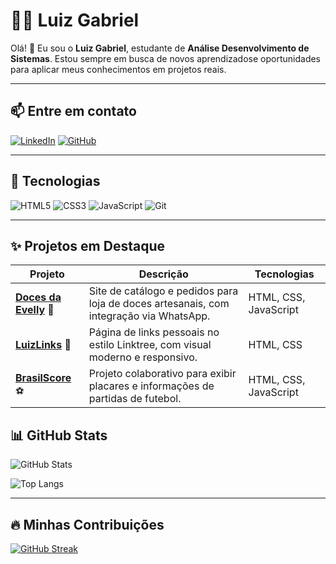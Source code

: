 # 👨‍💻 Luiz Gabriel


Olá! 👋 Eu sou o **Luiz Gabriel**, estudante de **Análise   Desenvolvimento de Sistemas**. Estou sempre em busca de novos aprendizadose oportunidades para aplicar meus conhecimentos em projetos reais.

---

## 📫 Entre em contato

[![LinkedIn](https://img.shields.io/badge/LinkedIn-1E90FF?style=for-the-badge&logo=linkedin&logoColor=white)](https://www.linkedin.com/in/luiz-gabriel-5a5b46277/)
[![GitHub](https://img.shields.io/badge/GitHub-1E90FF?style=for-the-badge&logo=github&logoColor=white)](https://github.com/LuizSanti)

---

## 🚀 Tecnologias

![HTML5](https://img.shields.io/badge/HTML5-1E90FF?style=for-the-badge&logo=html5&logoColor=white)
![CSS3](https://img.shields.io/badge/CSS3-1E90FF?style=for-the-badge&logo=css3&logoColor=white)
![JavaScript](https://img.shields.io/badge/JavaScript-1E90FF?style=for-the-badge&logo=javascript&logoColor=white)
![Git](https://img.shields.io/badge/GIT-1E90FF?style=for-the-badge&logo=git&logoColor=white)

---

## ✨ Projetos em Destaque

| Projeto | Descrição | Tecnologias |
|--------|-----------|-------------|
| [**Doces da Evelly**](https://github.com/LuizSanti/doces-da-evelly) 🍬 | Site de catálogo e pedidos para loja de doces artesanais, com integração via WhatsApp. | HTML, CSS, JavaScript |
| [**LuizLinks**](https://github.com/LuizSanti/luizlinks) 🔗 | Página de links pessoais no estilo Linktree, com visual moderno e responsivo. | HTML, CSS |
| [**BrasilScore**](https://github.com/Daviramos7/BrasilScore) ⚽ | Projeto colaborativo para exibir placares e informações de partidas de futebol. | HTML, CSS, JavaScript |

## 📊 GitHub Stats

![GitHub Stats](https://github-readme-stats.vercel.app/api?username=LuizSanti&theme=transparent&bg_color=000000&border_color=1E90FF&show_icons=true&icon_color=1E90FF&title_color=1E90FF&text_color=ffffff&hide_title=true&hide=stars)

![Top Langs](https://github-readme-stats-git-masterrstaa-rickstaa.vercel.app/api/top-langs/?username=LuizSanti&bg_color=000000&border_color=1E90FF&title_color=1E90FF&text_color=ffffff)

---

## 🔥 Minhas Contribuições

[![GitHub Streak](https://streak-stats.demolab.com/?user=LuizSanti&theme=dark&background=000000&border=1E90FF&dates=ffffff&stroke=ffffff&ring=1E90FF&fire=1E90FF&currStreakLabel=ffffff&sideNums=ffffff&sideLabels=ffffff)](https://git.io/streak-stats)
